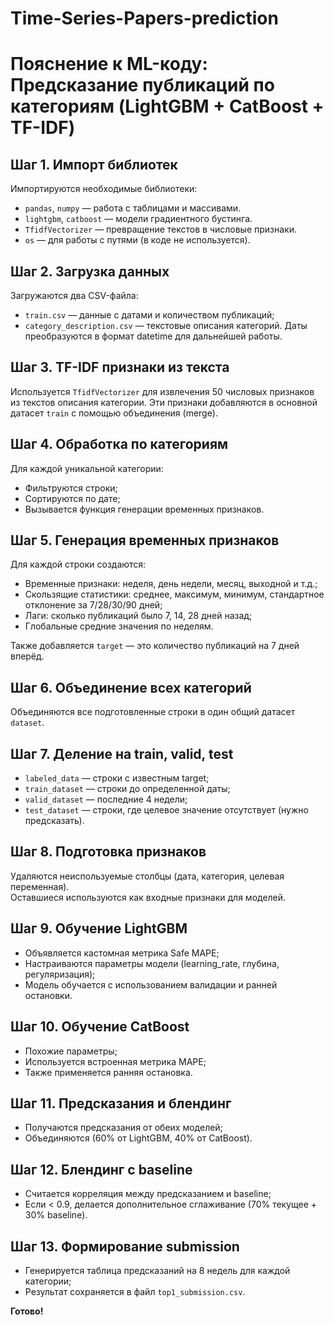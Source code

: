 # Time-Series-Papers-prediction

# Пояснение к ML-коду: Предсказание публикаций по категориям (LightGBM + CatBoost + TF-IDF)

## Шаг 1. Импорт библиотек
Импортируются необходимые библиотеки:
- `pandas`, `numpy` — работа с таблицами и массивами.
- `lightgbm`, `catboost` — модели градиентного бустинга.
- `TfidfVectorizer` — превращение текстов в числовые признаки.
- `os` — для работы с путями (в коде не используется).

## Шаг 2. Загрузка данных
Загружаются два CSV-файла:
- `train.csv` — данные с датами и количеством публикаций;
- `category_description.csv` — текстовые описания категорий.
Даты преобразуются в формат datetime для дальнейшей работы.

## Шаг 3. TF-IDF признаки из текста
Используется `TfidfVectorizer` для извлечения 50 числовых признаков из текстов описания категории.
Эти признаки добавляются в основной датасет `train` с помощью объединения (merge).

## Шаг 4. Обработка по категориям
Для каждой уникальной категории:
- Фильтруются строки;
- Сортируются по дате;
- Вызывается функция генерации временных признаков.

## Шаг 5. Генерация временных признаков
Для каждой строки создаются:
- Временные признаки: неделя, день недели, месяц, выходной и т.д.;
- Скользящие статистики: среднее, максимум, минимум, стандартное отклонение за 7/28/30/90 дней;
- Лаги: сколько публикаций было 7, 14, 28 дней назад;
- Глобальные средние значения по неделям.

Также добавляется `target` — это количество публикаций на 7 дней вперёд.

## Шаг 6. Объединение всех категорий
Объединяются все подготовленные строки в один общий датасет `dataset`.

## Шаг 7. Деление на train, valid, test
- `labeled_data` — строки с известным target;
- `train_dataset` — строки до определенной даты;
- `valid_dataset` — последние 4 недели;
- `test_dataset` — строки, где целевое значение отсутствует (нужно предсказать).

## Шаг 8. Подготовка признаков
Удаляются неиспользуемые столбцы (дата, категория, целевая переменная).  
Оставшиеся используются как входные признаки для моделей.

## Шаг 9. Обучение LightGBM
- Объявляется кастомная метрика Safe MAPE;
- Настраиваются параметры модели (learning_rate, глубина, регуляризация);
- Модель обучается с использованием валидации и ранней остановки.

## Шаг 10. Обучение CatBoost
- Похожие параметры;
- Используется встроенная метрика MAPE;
- Также применяется ранняя остановка.

## Шаг 11. Предсказания и блендинг
- Получаются предсказания от обеих моделей;
- Объединяются (60% от LightGBM, 40% от CatBoost).

## Шаг 12. Блендинг с baseline
- Считается корреляция между предсказанием и baseline;
- Если < 0.9, делается дополнительное сглаживание (70% текущее + 30% baseline).

## Шаг 13. Формирование submission
- Генерируется таблица предсказаний на 8 недель для каждой категории;
- Результат сохраняется в файл `top1_submission.csv`.

**Готово!**
